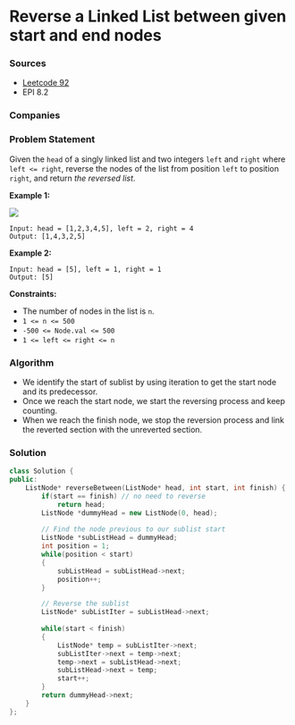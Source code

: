 # Reverse a Linked List between given start and end nodes

### Sources

* [Leetcode 92](https://leetcode.com/problems/reverse-linked-list-ii/)
* EPI 8.2

### Companies

### Problem Statement

Given the `head` of a singly linked list and two integers `left` and `right` where `left <= right`, reverse the nodes of the list from position `left` to position `right`, and return _the reversed list_.

**Example 1:** 

![](https://assets.leetcode.com/uploads/2021/02/19/rev2ex2.jpg)

```text
Input: head = [1,2,3,4,5], left = 2, right = 4
Output: [1,4,3,2,5]
```

**Example 2:**

```text
Input: head = [5], left = 1, right = 1
Output: [5]
```

**Constraints:**

* The number of nodes in the list is `n`.
* `1 <= n <= 500`
* `-500 <= Node.val <= 500`
* `1 <= left <= right <= n`

### Algorithm

* We identify the start of sublist by using iteration to get the start node and its predecessor.
* Once we reach the start node, we start the reversing process and keep counting.
* When we reach the finish node, we stop the reversion process and link the reverted section with the unreverted section.

### Solution

```cpp
class Solution {
public:
    ListNode* reverseBetween(ListNode* head, int start, int finish) {
        if(start == finish) // no need to reverse
            return head; 
        ListNode *dummyHead = new ListNode(0, head);
        
        // Find the node previous to our sublist start
        ListNode *subListHead = dummyHead;
        int position = 1;
        while(position < start)
        {
            subListHead = subListHead->next;
            position++;
        }

        // Reverse the sublist
        ListNode* subListIter = subListHead->next;
        
        while(start < finish)
        {
            ListNode* temp = subListIter->next;
            subListIter->next = temp->next;
            temp->next = subListHead->next;
            subListHead->next = temp;
            start++;
        }
        return dummyHead->next;
    }
};
```

